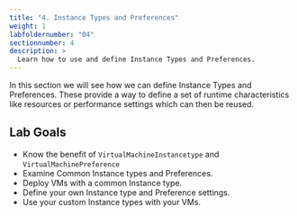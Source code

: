 ```yaml
---
title: "4. Instance Types and Preferences"
weight: 1
labfoldernumber: "04"
sectionnumber: 4
description: >
  Learn how to use and define Instance Types and Preferences.
---
```


In this section we will see how we can define Instance Types and Preferences. These provide a way to define a set of
runtime characteristics like resources or performance settings which can then be reused.


## Lab Goals

* Know the benefit of `VirtualMachineInstancetype` and `VirtualMachinePreference`
* Examine Common Instance types and Preferences.
* Deploy VMs with a common Instance type.
* Define your own Instance type and Preference settings.
* Use your custom Instance types with your VMs.
